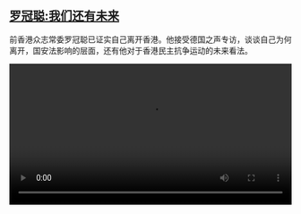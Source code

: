 <!--1593770040000-->
[罗冠聪:我们还有未来](https://www.dw.com/zh/%E7%BD%97%E5%86%A0%E8%81%AA:%E6%88%91%E4%BB%AC%E8%BF%98%E6%9C%89%E6%9C%AA%E6%9D%A5/a-54035936)
------

<p>前香港众志常委罗冠聪已证实自己离开香港。他接受德国之声专访，谈谈自己为何离开，国安法影响的层面，还有他对于香港民主抗争运动的未来看法。</small></p><video src="https://tvdownloaddw-a.akamaihd.net/dwtv_video/flv/vdt_zh/2020/bchi200703_001_nathan_01i_sd_sor.mp4" controls style="width:100%"></video>
